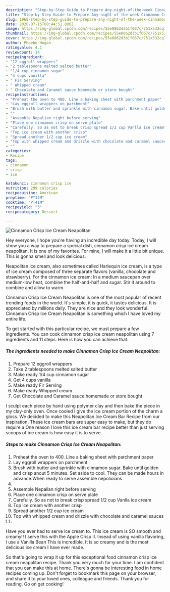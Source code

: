 ```yaml
---
description: "Step-by-Step Guide to Prepare Any-night-of-the-week Cinnamon Crisp Ice Cream Neapolitan"
title: "Step-by-Step Guide to Prepare Any-night-of-the-week Cinnamon Crisp Ice Cream Neapolitan"
slug: 1968-step-by-step-guide-to-prepare-any-night-of-the-week-cinnamon-crisp-ice-cream-neapolitan
date: 2020-07-15T08:44:51.890Z
image: https://img-global.cpcdn.com/recipes/55e0862d3b1f067c/751x532cq70/cinnamon-crisp-ice-cream-neapolitan-recipe-main-photo.jpg
thumbnail: https://img-global.cpcdn.com/recipes/55e0862d3b1f067c/751x532cq70/cinnamon-crisp-ice-cream-neapolitan-recipe-main-photo.jpg
cover: https://img-global.cpcdn.com/recipes/55e0862d3b1f067c/751x532cq70/cinnamon-crisp-ice-cream-neapolitan-recipe-main-photo.jpg
author: Phoebe Hogan
ratingvalue: 4.1
reviewcount: 14
recipeingredient:
- "12 eggroll wrappers"
- "2 tablespoons melted salted butter"
- "1/4 cup cinnamon sugar"
- "4 cups vanilla"
- " Fir Serving"
- " Whipped cream"
- " Chocolate and Caramel sauce homemade or store bought"
recipeinstructions:
- "Preheat the oven to 400. Line a baking sheet with parchment paper"
- "Lay eggroll wrappers on parchment"
- "Brush with butter and sprinkle with cinnamon sugar. Bake until golden and crisp anout 5 minutes. Set aside to cool. They can be made hours in advance.When ready to serve assemble nepolioians"
- ""
- "Assemble Nepalian right before serving"
- "Place one cinnamon crisp on serve plate"
- "Carefully. So as not to break crisp spread 1/2 cup Vanlla ice cream"
- "Top ice cream with another crisp"
- "Spread another 1/2 cup ice cream"
- "Top with whipped cream and drizzle with chocolate and caramel sauces"
- ""
categories:
- Recipe
tags:
- cinnamon
- crisp
- ice

katakunci: cinnamon crisp ice 
nutrition: 299 calories
recipecuisine: American
preptime: "PT12M"
cooktime: "PT41M"
recipeyield: "3"
recipecategory: Dessert

---
```



![Cinnamon Crisp Ice Cream Neapolitan](https://img-global.cpcdn.com/recipes/55e0862d3b1f067c/751x532cq70/cinnamon-crisp-ice-cream-neapolitan-recipe-main-photo.jpg)

Hey everyone, I hope you're having an incredible day today. Today, I will show you a way to prepare a special dish, cinnamon crisp ice cream neapolitan. It is one of my favorites. For mine, I will make it a little bit unique. This is gonna smell and look delicious.

Neapolitan ice cream, also sometimes called Harlequin ice cream, is a type of ice cream composed of three separate flavors (vanilla, chocolate and strawberry). For the cinnamon ice cream: In a medium saucepan over medium-low heat, combine the half-and-half and sugar. Stir it around to combine and allow to warm.

Cinnamon Crisp Ice Cream Neapolitan is one of the most popular of recent trending foods in the world. It's simple, it is quick, it tastes delicious. It is appreciated by millions daily. They are nice and they look wonderful. Cinnamon Crisp Ice Cream Neapolitan is something which I have loved my entire life.


To get started with this particular recipe, we must prepare a few ingredients. You can cook cinnamon crisp ice cream neapolitan using 7 ingredients and 11 steps. Here is how you can achieve that.

<!--inarticleads1-->

##### The ingredients needed to make Cinnamon Crisp Ice Cream Neapolitan:

1. Prepare 12 eggroll wrappers
1. Take 2 tablespoons melted salted butter
1. Make ready 1/4 cup cinnamon sugar
1. Get 4 cups vanilla
1. Make ready  Fir Serving
1. Make ready  Whipped cream
1. Get  Chocolate and Caramel sauce homemade or store bought


I sculpt each piece by hand using polymer clay and then bake the piece in my clay-only oven. Once cooled I give the ice cream portion of the charm a gloss. We decided to make this Neapolitan Ice Cream Bar Recipe from our inspiration. These ice cream bars are super easy to make, but they do require a One reason I love this ice cream bar recipe better than just serving scoops of ice cream is how easy it is to serve. 

<!--inarticleads2-->

##### Steps to make Cinnamon Crisp Ice Cream Neapolitan:

1. Preheat the oven to 400. Line a baking sheet with parchment paper
1. Lay eggroll wrappers on parchment
1. Brush with butter and sprinkle with cinnamon sugar. Bake until golden and crisp anout 5 minutes. Set aside to cool. They can be made hours in advance.When ready to serve assemble nepolioians
1. 
1. Assemble Nepalian right before serving
1. Place one cinnamon crisp on serve plate
1. Carefully. So as not to break crisp spread 1/2 cup Vanlla ice cream
1. Top ice cream with another crisp
1. Spread another 1/2 cup ice cream
1. Top with whipped cream and drizzle with chocolate and caramel sauces
1. 


Have you ever had to serve ice cream to. This ice cream is SO smooth and creamy!! I serve this with the Apple Crisp II. Insead of using vanilla flavoring, I use a Vanilla Bean This is incredible. It is so creamy and is the most delicious ice cream I have ever made. 

So that's going to wrap it up for this exceptional food cinnamon crisp ice cream neapolitan recipe. Thank you very much for your time. I am confident that you can make this at home. There's gonna be interesting food in home recipes coming up. Don't forget to bookmark this page on your browser, and share it to your loved ones, colleague and friends. Thank you for reading. Go on get cooking!
